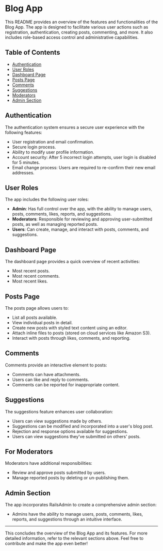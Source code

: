 # Blog App

This README provides an overview of the features and functionalities of the Blog App. The app is designed to facilitate various user actions such as registration, authentication, creating posts, commenting, and more. It also includes role-based access control and administrative capabilities.

## Table of Contents

- [Authentication](#authentication)
- [User Roles](#user-roles)
- [Dashboard Page](#dashboard-page)
- [Posts Page](#posts-page)
- [Comments](#comments)
- [Suggestions](#suggestions)
- [Moderators](#for-moderators)
- [Admin Section](#admin-section)

## Authentication

The authentication system ensures a secure user experience with the following features:

- User registration and email confirmation.
- Secure login process.
- Ability to modify user profile information.
- Account security: After 5 incorrect login attempts, user login is disabled for 5 minutes.
- Email change process: Users are required to re-confirm their new email addresses.

## User Roles

The app includes the following user roles:

- **Admin**: Has full control over the app, with the ability to manage users, posts, comments, likes, reports, and suggestions.
- **Moderators**: Responsible for reviewing and approving user-submitted posts, as well as managing reported posts.
- **Users**: Can create, manage, and interact with posts, comments, and suggestions.

## Dashboard Page

The dashboard page provides a quick overview of recent activities:

- Most recent posts.
- Most recent comments.
- Most recent likes.

## Posts Page

The posts page allows users to:

- List all posts available.
- View individual posts in detail.
- Create new posts with styled text content using an editor.
- Attach inline files to posts (stored on cloud services like Amazon S3).
- Interact with posts through likes, comments, and reporting.

## Comments

Comments provide an interactive element to posts:

- Comments can have attachments.
- Users can like and reply to comments.
- Comments can be reported for inappropriate content.

## Suggestions

The suggestions feature enhances user collaboration:

- Users can view suggestions made by others.
- Suggestions can be modified and incorporated into a user's blog post.
- Rejection and response options available for suggestions.
- Users can view suggestions they've submitted on others' posts.

## For Moderators

Moderators have additional responsibilities:

- Review and approve posts submitted by users.
- Manage reported posts by deleting or un-publishing them.

## Admin Section

The app incorporates RailsAdmin to create a comprehensive admin section:

- Admins have the ability to manage users, posts, comments, likes, reports, and suggestions through an intuitive interface.

---

This concludes the overview of the Blog App and its features. For more detailed information, refer to the relevant sections above. Feel free to contribute and make the app even better!
